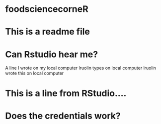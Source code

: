 # foodsciencecorneR
# This is a readme file
# Can Rstudio hear me?
A line I wrote on my local computer
lruolin types on local computer
lruolin wrote this on local computer

# This is a line from RStudio....
# Does the credentials work?

